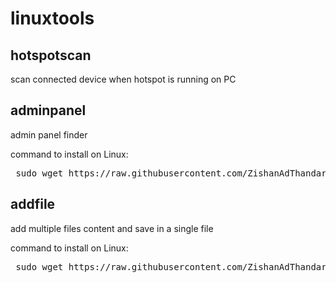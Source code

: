 # linuxtools


<h2>hotspotscan</h2> 

<p>scan connected device when hotspot is running on PC </p>

<h2>adminpanel</h2> 

<p>admin panel finder</p>

command to install on Linux:
<pre> sudo wget https://raw.githubusercontent.com/ZishanAdThandar/linuxtools/master/adminpanel -O /usr/bin/adminpanel && sudo chmod 755 /usr/bin/adminpanel </pre>

<h2>addfile</h2> 

<p>add multiple files content and save in a single file</p>

command to install on Linux:
<pre> sudo wget https://raw.githubusercontent.com/ZishanAdThandar/linuxtools/master/addfile -O /usr/bin/addfile && sudo chmod 755 /usr/bin/addfile </pre>



